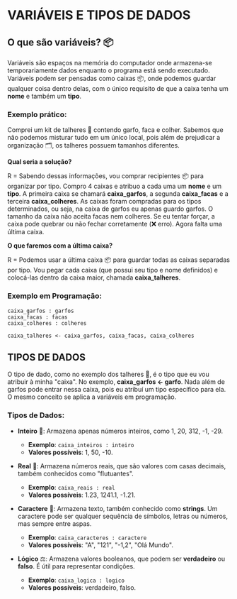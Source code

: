 # VARIÁVEIS E TIPOS DE DADOS

## O que são variáveis? 📦

Variáveis são espaços na memória do computador onde armazena-se temporariamente dados enquanto o programa está sendo executado. Variáveis podem ser pensadas como caixas 📦, onde podemos guardar qualquer coisa dentro delas, com o único requisito de que a caixa tenha um **nome** e também um **tipo**.

### Exemplo prático:

Comprei um kit de talheres 🍴 contendo garfo, faca e colher. Sabemos que não podemos misturar tudo em um único local, pois além de prejudicar a organização 🗂️, os talheres possuem tamanhos diferentes.

**Qual seria a solução?**

R = Sabendo dessas informações, vou comprar recipientes 📦 para organizar por tipo. Compro 4 caixas e atribuo a cada uma um **nome** e um **tipo**. A primeira caixa se chamará **caixa_garfos**, a segunda **caixa_facas** e a terceira **caixa_colheres**. As caixas foram compradas para os tipos determinados, ou seja, na caixa de garfos eu apenas guardo garfos. O tamanho da caixa não aceita facas nem colheres. Se eu tentar forçar, a caixa pode quebrar ou não fechar corretamente (❌ erro). Agora falta uma última caixa.

**O que faremos com a última caixa?**

R = Podemos usar a última caixa 📦 para guardar todas as caixas separadas por tipo. Vou pegar cada caixa (que possui seu tipo e nome definidos) e colocá-las dentro da caixa maior, chamada **caixa_talheres**.

### Exemplo em Programação:

```portugol
caixa_garfos : garfos
caixa_facas : facas
caixa_colheres : colheres

caixa_talheres <- caixa_garfos, caixa_facas, caixa_colheres
```
## TIPOS DE DADOS

O tipo de dado, como no exemplo dos talheres 🍴, é o tipo que eu vou atribuir à minha "caixa". No exemplo, **caixa_garfos <- garfo**. Nada além de garfos pode entrar nessa caixa, pois eu atribuí um tipo específico para ela. O mesmo conceito se aplica a variáveis em programação.

### Tipos de Dados:

- **Inteiro** 🔢: Armazena apenas números inteiros, como 1, 20, 312, -1, -29.  
  - **Exemplo**: `caixa_inteiros : inteiro`  
  - **Valores possíveis**: 1, 50, -10.

- **Real** 💸: Armazena números reais, que são valores com casas decimais, também conhecidos como "flutuantes".  
  - **Exemplo**: `caixa_reais : real`  
  - **Valores possíveis**: 1.23, 1241.1, -1.21.

- **Caractere** 📝: Armazena texto, também conhecido como **strings**. Um caractere pode ser qualquer sequência de símbolos, letras ou números, mas sempre entre aspas.  
  - **Exemplo**: `caixa_caracteres : caractere`  
  - **Valores possíveis**: "A", "121", "-1,2", "Olá Mundo".

- **Lógico** ⚖️: Armazena valores booleanos, que podem ser **verdadeiro** ou **falso**. É útil para representar condições.  
  - **Exemplo**: `caixa_logica : logico`  
  - **Valores possíveis**: verdadeiro, falso.
